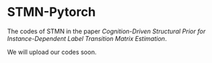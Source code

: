 # STMN-Pytorch
The codes of STMN in the paper *Cognition-Driven Structural Prior for Instance-Dependent Label Transition Matrix Estimation*.

We will upload our codes soon.
